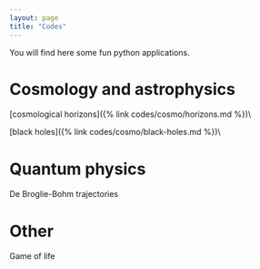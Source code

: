 ```yaml
---
layout: page
title: "Codes"
---
```


You will find here some fun python applications.

# Cosmology and astrophysics

[cosmological horizons]({% link codes/cosmo/horizons.md %})\\

[black holes]({% link codes/cosmo/black-holes.md %})\\

# Quantum physics

De Broglie-Bohm trajectories

# Other

Game of life
